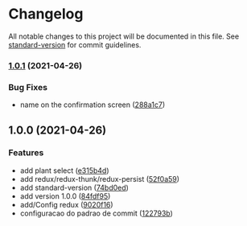 # Changelog

All notable changes to this project will be documented in this file. See [standard-version](https://github.com/conventional-changelog/standard-version) for commit guidelines.

### [1.0.1](https://github.com/eduardorfreitas93/nlw5-plantmanager/compare/v1.0.0...v1.0.1) (2021-04-26)


### Bug Fixes

* name on the confirmation screen ([288a1c7](https://github.com/eduardorfreitas93/nlw5-plantmanager/commit/288a1c7d5b01245252ab966b027b49affda3ea45))

## 1.0.0 (2021-04-26)


### Features

* add plant select ([e315b4d](https://github.com/eduardorfreitas93/nlw5-plantmanager/commit/e315b4d4e7f236033ad22fa10fb5ac259f5bbbf9))
* add redux/redux-thunk/redux-persist ([52f0a59](https://github.com/eduardorfreitas93/nlw5-plantmanager/commit/52f0a594926bd6a2ae6c7e11dfb732a70ad2ad77))
* add standard-version ([74bd0ed](https://github.com/eduardorfreitas93/nlw5-plantmanager/commit/74bd0ed65e264fa8be26d768529e9141445a6701))
* add version 1.0.0 ([84fdf95](https://github.com/eduardorfreitas93/nlw5-plantmanager/commit/84fdf959c35faf61cae32a8cdcd06caac9acb8f3))
* add/Config redux ([9020f16](https://github.com/eduardorfreitas93/nlw5-plantmanager/commit/9020f165b0a3c8ba44ba06c1827c0a07b1a071e0))
* configuracao do padrao de commit ([122793b](https://github.com/eduardorfreitas93/nlw5-plantmanager/commit/122793b76e07381e78c9a9a41cabef263e5c0e14))

